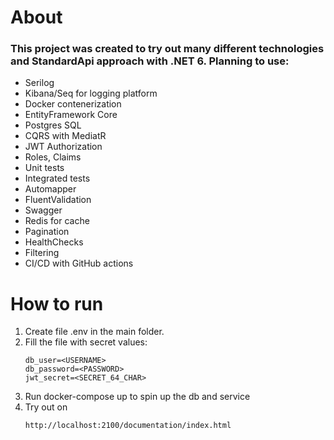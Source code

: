 # About #
### This project was created to try out many different technologies and <b>StandardApi</b> approach with <b>.NET 6</b>. Planning to use: ###
* Serilog
* Kibana/Seq for logging platform
* Docker contenerization
* EntityFramework Core
* Postgres SQL
* CQRS with MediatR 
* JWT Authorization
* Roles, Claims
* Unit tests
* Integrated tests
* Automapper
* FluentValidation
* Swagger
* Redis for cache
* Pagination
* HealthChecks
* Filtering
* CI/CD with GitHub actions


# How to run # 

1. Create file .env in the main folder.
2. Fill the file with secret values:
    ```
    db_user=<USERNAME>
    db_password=<PASSWORD>
    jwt_secret=<SECRET_64_CHAR>
    ```
3. Run docker-compose up to spin up the db and service
4. Try out on 
    ```
    http://localhost:2100/documentation/index.html
    ```